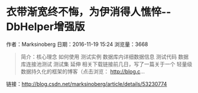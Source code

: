 # 衣带渐宽终不悔，为伊消得人憔悴--DbHelper增强版
作者：Marksinoberg
日期：2016-11-19 15:24
浏览量：3668
> 简介：核心理念
如何使用
测试实例
数据库内详细数据信息
测试代码
数据库连接池测试
测试集
延伸
相关下载链接前几日，写了一篇关于一个 轻量级数据持久化的框架的博客（点击浏览： http://blog.c...

 链接：http://blog.csdn.net/marksinoberg/article/details/53230774
